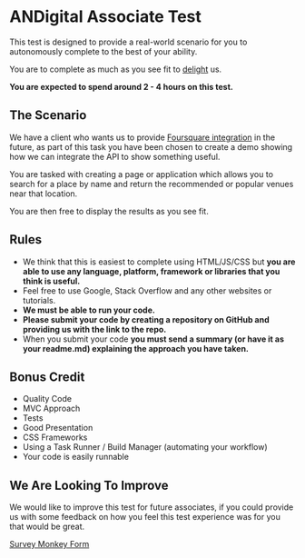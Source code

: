 # ANDigital Associate Test

This test is designed to provide a real-world scenario for you to autonomously complete to the best of your ability.

You are to complete as much as you see fit to [delight](http://andigital.com/who-we-are/#values) us.

**You are expected to spend around 2 - 4 hours on this test.**

## The Scenario

We have a client who wants us to provide [Foursquare integration](https://developer.foursquare.com/) in the future, as part of this task you have been chosen to create a demo showing how we can integrate the API to show something useful.

You are tasked with creating a page or application which allows you to search for a place by name and return the recommended or popular venues near that location.

You are then free to display the results as you see fit.

## Rules

*   We think that this is easiest to complete using HTML/JS/CSS but **you are able to use any language, platform, framework or libraries that you think is useful.**
*   Feel free to use Google, Stack Overflow and any other websites or tutorials.
*   **We must be able to run your code.**
*   **Please submit your code by creating a repository on GitHub and providing us with the link to the repo.**
*   When you submit your code **you must send a summary (or have it as your readme.md) explaining the approach you have taken.**

## Bonus Credit

*   Quality Code
*   MVC Approach
*   Tests
*   Good Presentation
*   CSS Frameworks
*   Using a Task Runner / Build Manager (automating your workflow)
*   Your code is easily runnable

## We Are Looking To Improve

We would like to improve this test for future associates, if you could provide us with some feedback on how you feel this test experience was for you that would be great.

[Survey Monkey Form](https://www.surveymonkey.com/s/KPLTVGN)